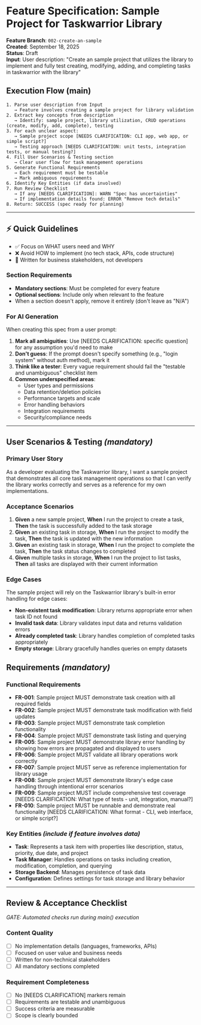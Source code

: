 # Feature Specification: Sample Project for Taskwarrior Library

**Feature Branch**: `002-create-an-sample`  
**Created**: September 18, 2025  
**Status**: Draft  
**Input**: User description: "Create an sample project that utilizes the library to implement and fully test creating, modifying, adding, and completing tasks in taskwarrior with the library"

## Execution Flow (main)

```
1. Parse user description from Input
   → Feature involves creating a sample project for library validation
2. Extract key concepts from description
   → Identify: sample project, library utilization, CRUD operations (create, modify, add, complete), testing
3. For each unclear aspect:
   → Sample project scope [NEEDS CLARIFICATION: CLI app, web app, or simple script?]
   → Testing approach [NEEDS CLARIFICATION: unit tests, integration tests, or manual testing?]
4. Fill User Scenarios & Testing section
   → Clear user flow for task management operations
5. Generate Functional Requirements
   → Each requirement must be testable
   → Mark ambiguous requirements
6. Identify Key Entities (if data involved)
7. Run Review Checklist
   → If any [NEEDS CLARIFICATION]: WARN "Spec has uncertainties"
   → If implementation details found: ERROR "Remove tech details"
8. Return: SUCCESS (spec ready for planning)
```

---

## ⚡ Quick Guidelines

- ✅ Focus on WHAT users need and WHY
- ❌ Avoid HOW to implement (no tech stack, APIs, code structure)
- 👥 Written for business stakeholders, not developers

### Section Requirements

- **Mandatory sections**: Must be completed for every feature
- **Optional sections**: Include only when relevant to the feature
- When a section doesn't apply, remove it entirely (don't leave as "N/A")

### For AI Generation

When creating this spec from a user prompt:

1. **Mark all ambiguities**: Use [NEEDS CLARIFICATION: specific question] for any assumption you'd need to make
2. **Don't guess**: If the prompt doesn't specify something (e.g., "login system" without auth method), mark it
3. **Think like a tester**: Every vague requirement should fail the "testable and unambiguous" checklist item
4. **Common underspecified areas**:
   - User types and permissions
   - Data retention/deletion policies
   - Performance targets and scale
   - Error handling behaviors
   - Integration requirements
   - Security/compliance needs

---

## User Scenarios & Testing _(mandatory)_

### Primary User Story

As a developer evaluating the Taskwarrior library, I want a sample project that demonstrates all core task management operations so that I can verify the library works correctly and serves as a reference for my own implementations.

### Acceptance Scenarios

1. **Given** a new sample project, **When** I run the project to create a task, **Then** the task is successfully added to the task storage
2. **Given** an existing task in storage, **When** I run the project to modify the task, **Then** the task is updated with the new information
3. **Given** an existing task in storage, **When** I run the project to complete the task, **Then** the task status changes to completed
4. **Given** multiple tasks in storage, **When** I run the project to list tasks, **Then** all tasks are displayed with their current information

### Edge Cases

The sample project will rely on the Taskwarrior library's built-in error handling for edge cases:

- **Non-existent task modification**: Library returns appropriate error when task ID not found
- **Invalid task data**: Library validates input data and returns validation errors
- **Already completed task**: Library handles completion of completed tasks appropriately
- **Empty storage**: Library gracefully handles queries on empty datasets

## Requirements _(mandatory)_

### Functional Requirements

- **FR-001**: Sample project MUST demonstrate task creation with all required fields
- **FR-002**: Sample project MUST demonstrate task modification with field updates
- **FR-003**: Sample project MUST demonstrate task completion functionality
- **FR-004**: Sample project MUST demonstrate task listing and querying
- **FR-005**: Sample project MUST demonstrate library error handling by showing how errors are propagated and displayed to users
- **FR-006**: Sample project MUST validate all library operations work correctly
- **FR-007**: Sample project MUST serve as reference implementation for library usage
- **FR-008**: Sample project MUST demonstrate library's edge case handling through intentional error scenarios
- **FR-009**: Sample project MUST include comprehensive test coverage [NEEDS CLARIFICATION: What type of tests - unit, integration, manual?]
- **FR-010**: Sample project MUST be runnable and demonstrate real functionality [NEEDS CLARIFICATION: What format - CLI, web interface, or simple script?]

### Key Entities _(include if feature involves data)_

- **Task**: Represents a task item with properties like description, status, priority, due date, and project
- **Task Manager**: Handles operations on tasks including creation, modification, completion, and querying
- **Storage Backend**: Manages persistence of task data
- **Configuration**: Defines settings for task storage and library behavior

---

## Review & Acceptance Checklist

_GATE: Automated checks run during main() execution_

### Content Quality

- [ ] No implementation details (languages, frameworks, APIs)
- [ ] Focused on user value and business needs
- [ ] Written for non-technical stakeholders
- [ ] All mandatory sections completed

### Requirement Completeness

- [ ] No [NEEDS CLARIFICATION] markers remain
- [ ] Requirements are testable and unambiguous
- [ ] Success criteria are measurable
- [ ] Scope is clearly bounded
